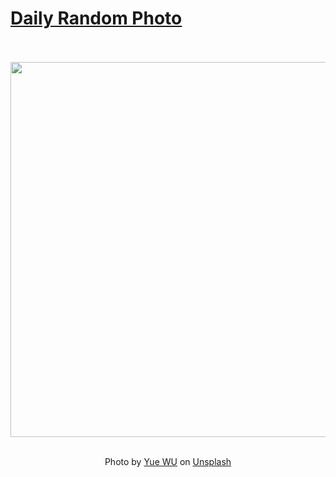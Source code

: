 # [Daily Random Photo](https://www.dailyrandomphoto.com/)

<div align="center">
  <br>
  <br>
  <a href="https://www.dailyrandomphoto.com/p/2025/2025-02-23/"><img src="https://images.unsplash.com/photo-1738682081595-7bac257f60cd?crop=entropy&cs=tinysrgb&fit=max&fm=jpg&ixid=M3w3NzUwOHwwfDF8cmFuZG9tfHx8fHx8fHx8MTc0MDI3MTQyNHw&ixlib=rb-4.0.3&q=80&w=1080" width="600px"></a>
  <br>
  <br>
  <p class="has-text-grey">Photo by <a href="https://unsplash.com/@samuelwu?utm_source=Daily%20Random%20Photo&amp;utm_medium=referral" target="_blank" rel="noopener noreferrer">Yue WU</a> on <a href="https://unsplash.com/photos/a-view-of-the-clouds-from-an-airplane-window-QsPG0AG_SIU?utm_source=Daily%20Random%20Photo&amp;utm_medium=referral" target="_blank" rel="noopener noreferrer">Unsplash</a></p>
</div>
